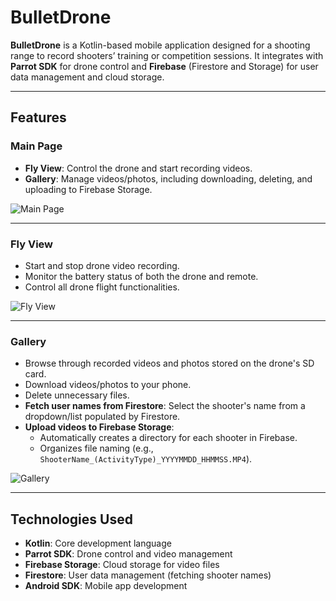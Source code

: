 # BulletDrone

**BulletDrone** is a Kotlin-based mobile application designed for a shooting range to record shooters’ training or competition sessions. It integrates with **Parrot SDK** for drone control and **Firebase** (Firestore and Storage) for user data management and cloud storage.

---

## Features

### Main Page
- **Fly View**: Control the drone and start recording videos.
- **Gallery**: Manage videos/photos, including downloading, deleting, and uploading to Firebase Storage.

![Main Page](screenshots/Screenshot_20241217_165436_BulletDrone.jpg)

---

### Fly View
- Start and stop drone video recording.
- Monitor the battery status of both the drone and remote.
- Control all drone flight functionalities.

![Fly View](screenshots/Screenshot_20241217_165507_BulletDrone.jpg)

---

### Gallery
- Browse through recorded videos and photos stored on the drone's SD card.
- Download videos/photos to your phone.
- Delete unnecessary files.
- **Fetch user names from Firestore**: Select the shooter's name from a dropdown/list populated by Firestore.
- **Upload videos to Firebase Storage**:
  - Automatically creates a directory for each shooter in Firebase.
  - Organizes file naming (e.g., `ShooterName_(ActivityType)_YYYYMMDD_HHMMSS.MP4`).

![Gallery](screenshots/Screenshot_20241217_165527_BulletDrone.jpg)

---

## Technologies Used
- **Kotlin**: Core development language  
- **Parrot SDK**: Drone control and video management  
- **Firebase Storage**: Cloud storage for video files  
- **Firestore**: User data management (fetching shooter names)  
- **Android SDK**: Mobile app development
